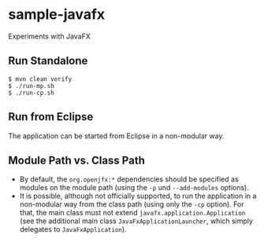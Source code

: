 # sample-javafx

Experiments with JavaFX

## Run Standalone

~~~
$ mvn clean verify
$ ./run-mp.sh
$ ./run-cp.sh
~~~

## Run from Eclipse

The application can be started from Eclipse in a non-modular way.

## Module Path vs. Class Path

- By default, the `org.openjfx:*` dependencies should be specified as modules on the module path
  (using the `-p` und `--add-modules` options).
- It is possible, although not officially supported, to run the application in a non-modular way from the class path 
  (using only the `-cp` option). For that, the main class must not extend `javafx.application.Application` 
  (see the additional main class `JavaFxApplicationLauncher`, which simply delegates to `JavaFxApplication`).
